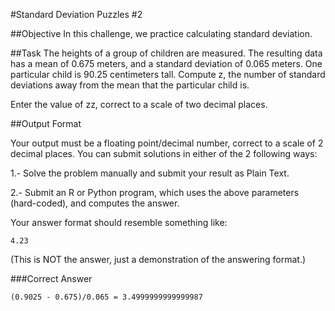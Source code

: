 #Standard Deviation Puzzles #2

##Objective 
In this challenge, we practice calculating standard deviation.

##Task 
The heights of a group of children are measured. The resulting data has a mean of 0.675 meters, and a standard deviation of 0.065 meters. One particular child is 90.25 centimeters tall. Compute z, the number of standard deviations away from the mean that the particular child is.

Enter the value of zz, correct to a scale of two decimal places.

##Output Format

Your output must be a floating point/decimal number, correct to a scale of 2 decimal places. You can submit solutions in either of the 2 following ways:

  1.- Solve the problem manually and submit your result as Plain Text.

  2.- Submit an R or Python program, which uses the above parameters (hard-coded), and computes the answer.

Your answer format should resemble something like:

```
4.23  
```
(This is NOT the answer, just a demonstration of the answering format.)

###Correct Answer
```
(0.9025 - 0.675)/0.065 = 3.4999999999999987  
```

